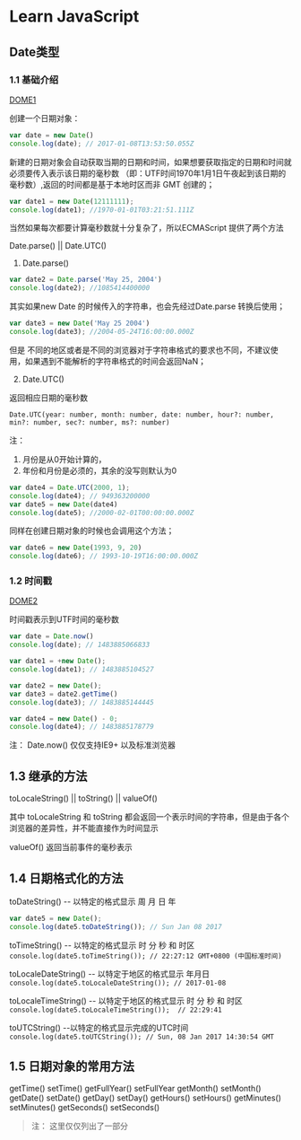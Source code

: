 # Learn JavaScript

## Date类型

### 1.1 基础介绍

[DOME1](././html/dome1.js)

创建一个日期对象：

```js
var date = new Date()
console.log(date); // 2017-01-08T13:53:50.055Z
```

新建的日期对象会自动获取当期的日期和时间，如果想要获取指定的日期和时间就必须要传入表示该日期的毫秒数
（即：UTF时间1970年1月1日午夜起到该日期的毫秒数）,返回的时间都是基于本地时区而非 GMT 创建的；

```js
var date1 = new Date(12111111);
console.log(date1); //1970-01-01T03:21:51.111Z
```

当然如果每次都要计算毫秒数就十分复杂了，所以ECMAScript 提供了两个方法

Date.parse() || Date.UTC()

1) Date.parse()

```js
var date2 = Date.parse('May 25, 2004')
console.log(date2); //1085414400000
```

其实如果new Date 的时候传入的字符串，也会先经过Date.parse 转换后使用；

```js
var date3 = new Date('May 25 2004')
console.log(date3); //2004-05-24T16:00:00.000Z
```

但是 不同的地区或者是不同的浏览器对于字符串格式的要求也不同，不建议使用，如果遇到不能解析的字符串格式的时间会返回NaN；

2) Date.UTC()

返回相应日期的毫秒数

`Date.UTC(year: number, month: number, date: number, hour?: number, min?: number, sec?: number, ms?: number)`

注：

1. 月份是从0开始计算的，
2. 年份和月份是必须的，其余的没写则默认为0

```js
var date4 = Date.UTC(2000, 1);
console.log(date4); // 949363200000
var date5 = new Date(date4)
console.log(date5); //2000-02-01T00:00:00.000Z
```

同样在创建日期对象的时候也会调用这个方法；

```js
var date6 = new Date(1993, 9, 20)
console.log(date6); // 1993-10-19T16:00:00.000Z
```

### 1.2 时间戳

[DOME2](././html/dome2.js)

时间戳表示到UTF时间的毫秒数

```js
var date = Date.now()
console.log(date); // 1483885066833

var date1 = +new Date();
console.log(date1); // 1483885104527

var date2 = new Date();
var date3 = date2.getTime()
console.log(date3); // 1483885144445

var date4 = new Date() - 0;
console.log(date4); // 1483885178779
```

注：
Date.now() 仅仅支持IE9+ 以及标准浏览器

## 1.3 继承的方法

toLocaleString() || toString() || valueOf()

其中  toLocaleString 和 toString 都会返回一个表示时间的字符串，但是由于各个浏览器的差异性，并不能直接作为时间显示

valueOf() 返回当前事件的毫秒表示

## 1.4 日期格式化的方法

toDateString() -- 以特定的格式显示 周 月 日 年

```js
var date5 = new Date();
console.log(date5.toDateString()); // Sun Jan 08 2017
```

toTimeString() -- 以特定的格式显示 时 分 秒 和 时区
`console.log(date5.toTimeString()); // 22:27:12 GMT+0800 (中国标准时间)`

toLocaleDateString() -- 以特定于地区的格式显示 年月日
`console.log(date5.toLocaleDateString()); // 2017-01-08`

toLocaleTimeString() --  以特定于地区的格式显示 时 分 秒 和 时区
`console.log(date5.toLocaleTimeString());  // 22:29:41`

toUTCString() --以特定的格式显示完成的UTC时间
`console.log(date5.toUTCString()); // Sun, 08 Jan 2017 14:30:54 GMT`

## 1.5 日期对象的常用方法

getTime() setTime()
getFullYear() setFullYear
getMonth() setMonth()
getDate() setDate()
getDay() setDay()
getHours() setHours()
getMinutes() setMinutes()
getSeconds() setSeconds()

>注： 这里仅仅列出了一部分
